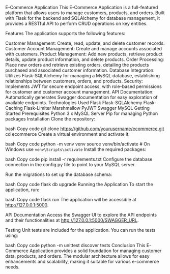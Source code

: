 E-Commerce Application
This E-Commerce Application is a full-featured platform that allows users to manage customers, products, and orders. Built with Flask for the backend and SQLAlchemy for database management, it provides a RESTful API to perform CRUD operations on key entities.

Features
The application supports the following features:

Customer Management: Create, read, update, and delete customer records.
Customer Account Management: Create and manage accounts associated with customers.
Product Management: Add new products, retrieve product details, update product information, and delete products.
Order Processing: Place new orders and retrieve existing orders, detailing the products purchased and associated customer information.
Database Integration: Utilizes Flask-SQLAlchemy for managing a MySQL database, establishing relationships between customers, orders, and products.
Security: Implements JWT for secure endpoint access, with role-based permissions for customer and customer account management.
API Documentation: Automatically generates Swagger documentation for easy exploration of available endpoints.
Technologies Used
Flask
Flask-SQLAlchemy
Flask-Caching
Flask-Limiter
Marshmallow
PyJWT
Swagger
MySQL
Getting Started
Prerequisites
Python 3.x
MySQL Server
Pip for managing Python packages
Installation
Clone the repository:

bash
Copy code
git clone https://github.com/yourusername/ecommerce.git
cd ecommerce
Create a virtual environment and activate it:

bash
Copy code
python -m venv venv
source venv/bin/activate  # On Windows use `venv\Scripts\activate`
Install the required packages:

bash
Copy code
pip install -r requirements.txt
Configure the database connection in the config.py file to point to your MySQL server.

Run the migrations to set up the database schema:

bash
Copy code
flask db upgrade
Running the Application
To start the application, run:

bash
Copy code
flask run
The application will be accessible at http://127.0.0.1:5000.

API Documentation
Access the Swagger UI to explore the API endpoints and their functionalities at http://127.0.0.1:5000/SWAGGER_URL.

Testing
Unit tests are included for the application. You can run the tests using:

bash
Copy code
python -m unittest discover tests
Conclusion
This E-Commerce Application provides a solid foundation for managing customer data, products, and orders. The modular architecture allows for easy enhancements and scalability, making it suitable for various e-commerce needs.
